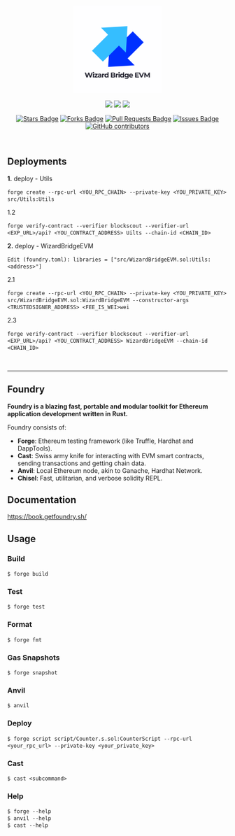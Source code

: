 <p align="center">
  <a href="https://wizard-bridge-evm.gitbook.io/docs">
      <picture>
        <img alt="logo" src="https://github.com/Wizard-Bridge-EVM/Solidity-Deploy-with-Foundry/blob/main/wizardbridgeevm-logo-white.png" height="200px">
      </picture>
</a>
</p>

<div align="center">
<a href="https://x.com/wizardbridgeevm" ><img src="https://img.shields.io/twitter/follow/wizardbridgeevm.svg?style=social" /></a>
<a href="https://testnet-wizardbridgeevm.web.app" ><img src="https://img.shields.io/badge/Test-Website-green" /></a>
<a href="https://www.facebook.com/people/Wizard-Bridge-EVM/61551776916251" ><img src="https://img.shields.io/badge/Page-Facebook-blue" /></a>

<a href="https://github.com/Wizard-Bridge-EVM/Solidity-Deploy-with-Foundry/stargazers"><img src="https://img.shields.io/github/stars/Wizard-Bridge-EVM/Solidity-Deploy-with-Foundry" alt="Stars Badge"/></a>
<a href="https://github.com/Wizard-Bridge-EVM/Solidity-Deploy-with-Foundry/network/members"><img src="https://img.shields.io/github/forks/Wizard-Bridge-EVM/Solidity-Deploy-with-Foundry" alt="Forks Badge"/></a>
<a href="https://github.com/Wizard-Bridge-EVM/Solidity-Deploy-with-Foundry/pulls"><img src="https://img.shields.io/github/issues-pr/Wizard-Bridge-EVM/Solidity-Deploy-with-Foundry" alt="Pull Requests Badge"/></a>
<a href="https://github.com/Wizard-Bridge-EVM/Solidity-Deploy-with-Foundry/issues"><img src="https://img.shields.io/github/issues/Wizard-Bridge-EVM/Solidity-Deploy-with-Foundry" alt="Issues Badge"/></a>
<a href="https://github.com/Wizard-Bridge-EVM/Solidity-Deploy-with-Foundry/graphs/contributors"><img alt="GitHub contributors" src="https://img.shields.io/github/contributors/Wizard-Bridge-EVM/Solidity-Deploy-with-Foundry?color=2b9348"></a>
</div>

<br>

## Deployments
<b>1.</b> deploy - Utils
```
forge create --rpc-url <YOU_RPC_CHAIN> --private-key <YOU_PRIVATE_KEY> src/Utils:Utils
```
1.2
```
forge verify-contract --verifier blockscout --verifier-url <EXP_URL>/api? <YOU_CONTRACT_ADDRESS> Uilts --chain-id <CHAIN_ID>
```
<b>2.</b> deploy - WizardBridgeEVM
```
Edit (foundry.toml): libraries = ["src/WizardBridgeEVM.sol:Utils:<address>"]
```
2.1
```
forge create --rpc-url <YOU_RPC_CHAIN> --private-key <YOU_PRIVATE_KEY> src/WizardBridgeEVM.sol:WizardBridgeEVM --constructor-args <TRUSTEDSIGNER_ADDRESS> <FEE_IS_WEI>wei
```
2.3
```
forge verify-contract --verifier blockscout --verifier-url <EXP_URL>/api? <YOU_CONTRACT_ADDRESS> WizardBridgeEVM --chain-id <CHAIN_ID>
```

<br>

---

## Foundry

**Foundry is a blazing fast, portable and modular toolkit for Ethereum application development written in Rust.**

Foundry consists of:

-   **Forge**: Ethereum testing framework (like Truffle, Hardhat and DappTools).
-   **Cast**: Swiss army knife for interacting with EVM smart contracts, sending transactions and getting chain data.
-   **Anvil**: Local Ethereum node, akin to Ganache, Hardhat Network.
-   **Chisel**: Fast, utilitarian, and verbose solidity REPL.

## Documentation

https://book.getfoundry.sh/

## Usage

### Build

```shell
$ forge build
```

### Test

```shell
$ forge test
```

### Format

```shell
$ forge fmt
```

### Gas Snapshots

```shell
$ forge snapshot
```

### Anvil

```shell
$ anvil
```

### Deploy

```shell
$ forge script script/Counter.s.sol:CounterScript --rpc-url <your_rpc_url> --private-key <your_private_key>
```

### Cast

```shell
$ cast <subcommand>
```

### Help

```shell
$ forge --help
$ anvil --help
$ cast --help
```
